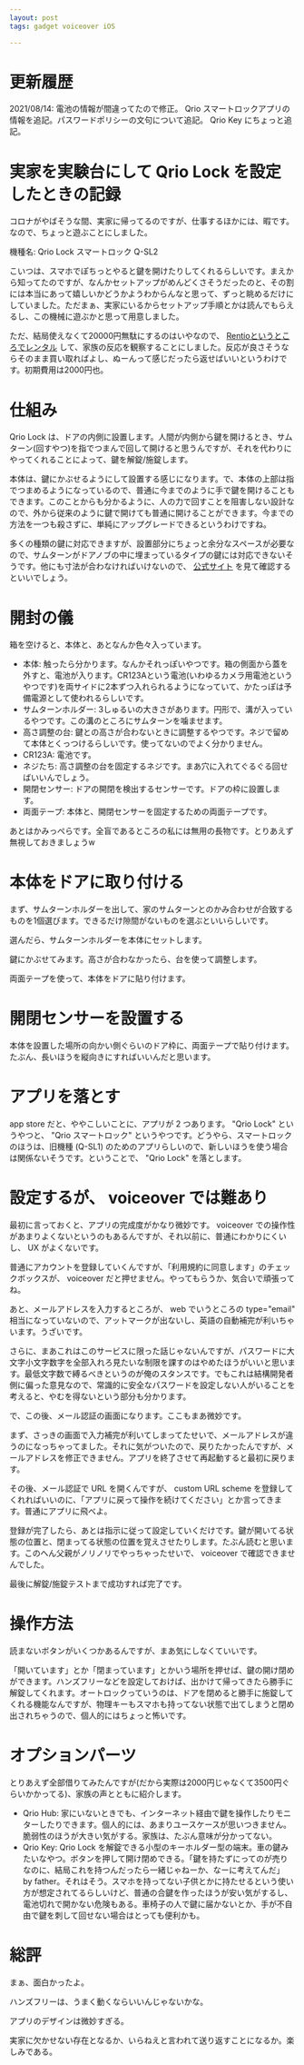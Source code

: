 ```yaml
---
layout: post
tags: gadget voiceover iOS

---
```


# 更新履歴

2021/08/14: 電池の情報が間違ってたので修正。 Qrio スマートロックアプリの情報を追記。パスワードポリシーの文句について追記。 Qrio Key にちょっと追記。

# 実家を実験台にして Qrio Lock を設定したときの記録

コロナがやばそうな間、実家に帰ってるのですが、仕事するほかには、暇です。なので、ちょっと遊ぶことにしました。

機種名: Qrio Lock スマートロック Q-SL2

こいつは、スマホでぽちっとやると鍵を開けたりしてくれるらしいです。まえから知ってたのですが、なんかセットアップがめんどくさそうだったのと、その割には本当にあって嬉しいかどうかようわからんなと思って、ずっと眺めるだけにしていました。ただまぁ、実家にいるからセットアップ手順とかは読んでもらえるし、この機械に遊ぶかと思って用意しました。

ただ、結局使えなくて20000円無駄にするのはいやなので、 [Rentioというところでレンタル](https://www.rentio.jp/products/q-sl2) して、家族の反応を観察することにしました。反応が良さそうならそのまま買い取ればよし、ぬーんって感じだったら返せばいいというわけです。初期費用は2000円也。

# 仕組み

Qrio Lock は、ドアの内側に設置します。人間が内側から鍵を開けるとき、サムターン(回すやつ)を指でつまんで回して開けると思うんですが、それを代わりにやってくれることによって、鍵を解錠/施錠します。

本体は、鍵にかぶせるようにして設置する感じになります。で、本体の上部は指でつまめるようになっているので、普通に今までのように手で鍵を開けることもできます。このことからも分かるように、人の力で回すことを阻害しない設計なので、外から従来のように鍵で開けても普通に開けることができます。今までの方法を一つも殺さずに、単純にアップグレードできるというわけですね。

多くの種類の鍵に対応できますが、設置部分にちょっと余分なスペースが必要なので、サムターンがドアノブの中に埋まっているタイプの鍵には対応できないそうです。他にも寸法が合わなければいけないので、 [公式サイト](https://qrio.me/smartlock/specs/) を見て確認するといいでしょう。

# 開封の儀

箱を空けると、本体と、あとなんか色々入っています。

- 本体: 触ったら分かります。なんかそれっぽいやつです。箱の側面から蓋を外すと、電池が入ります。CR123Aという電池(いわゆるカメラ用電池というやつです)を両サイドに2本ずつ入れられるようになっていて、かたっぽは予備電源として使われるらしいです。
- サムターンホルダー: 3しゅるいの大きさがあります。円形で、溝が入っているやつです。この溝のところにサムターンを噛ませます。
- 高さ調整の台: 鍵との高さが合わないときに調整するやつです。ネジで留めて本体とくっつけるらしいです。使ってないのでよく分かりません。
- CR123A: 電池です。
- ネジたち: 高さ調整の台を固定するネジです。まあ穴に入れてぐるぐる回せばいいんでしょう。
- 開閉センサー: ドアの開閉を検出するセンサーです。ドアの枠に設置します。
- 両面テープ: 本体と、開閉センサーを固定するための両面テープです。

あとはかみっぺらです。全盲であるところの私には無用の長物です。とりあえず無視しておきましょうw

# 本体をドアに取り付ける

まず、サムターンホルダーを出して、家のサムターンとのかみ合わせが合致するものを1個選びます。できるだけ隙間がないものを選ぶといいらしいです。

選んだら、サムターンホルダーを本体にセットします。

鍵にかぶせてみます。高さが合わなかったら、台を使って調整します。

両面テープを使って、本体をドアに貼り付けます。

# 開閉センサーを設置する

本体を設置した場所の向かい側ぐらいのドア枠に、両面テープで貼り付けます。たぶん、長いほうを縦向きにすればいいんだと思います。

# アプリを落とす

app store だと、ややこしいことに、アプリが 2 つあります。 "Qrio Lock" というやつと、 "Qrio スマートロック" というやつです。どうやら、スマートロックのほうは、旧機種 (Q-SL1) のためのアプリらしいので、新しいほうを使う場合は関係ないそうです。ということで、 "Qrio Lock" を落とします。

# 設定するが、 voiceover では難あり

最初に言っておくと、アプリの完成度がかなり微妙です。 voiceover での操作性があまりよくないというのもあるんですが、それ以前に、普通にわかりにくいし、 UX がよくないです。

普通にアカウントを登録していくんですが、「利用規約に同意します」のチェックボックスが、 voiceover だと押せません。やってもらうか、気合いで頑張ってね。

あと、メールアドレスを入力するところが、 web でいうところの type="email" 相当になっていないので、アットマークが出ないし、英語の自動補完が利いちゃいます。うざいです。

さらに、まあこれはこのサービスに限った話じゃないんですが、パスワードに大文字小文字数字を全部入れろ見たいな制限を課すのはやめたほうがいいと思います。最低文字数で縛るべきというのが俺のスタンスです。でもこれは結構開発者側に偏った意見なので、常識的に安全なパスワードを設定しない人がいることを考えると、やむを得ないという部分も分かります。

で、この後、メール認証の画面になります。ここもまあ微妙です。

まず、さっきの画面で入力補完が利いてしまってたせいで、メールアドレスが違うのになっちゃってました。それに気がついたので、戻りたかったんですが、メールアドレスを修正できません。アプリを終了させて再起動すると最初に戻ります。

その後、メール認証で URL を開くんですが、 custom URL scheme を登録してくれればいいのに、「アプリに戻って操作を続けてください」とか言ってきます。普通にアプリに飛べよ。

登録が完了したら、あとは指示に従って設定していくだけです。鍵が開いてる状態の位置と、閉まってる状態の位置を覚えさせたりします。たぶん読むと思います。このへん父親がノリノリでやっちゃったせいで、 voiceover で確認できませんでした。

最後に解錠/施錠テストまで成功すれば完了です。

# 操作方法

読まないボタンがいくつかあるんですが、まあ気にしなくていいです。

「開いています」とか「閉まっています」とかいう場所を押せば、鍵の開け閉めができます。ハンズフリーなどを設定しておけば、出かけて帰ってきたら勝手に解錠してくれます。オートロックっていうのは、ドアを閉めると勝手に施錠してくれる機能なんですが、物理キーもスマホも持ってない状態で出てしまうと閉め出されちゃうので、個人的にはちょっと怖いです。

# オプションパーツ

とりあえず全部借りてみたんですが(だから実際は2000円じゃなくて3500円ぐらいかかってる)、家族の声とともに紹介します。

- Qrio Hub: 家にいないときでも、インターネット経由で鍵を操作したりモニターしたりできます。個人的には、あまりユースケースが思いつきません。脆弱性のほうが大きい気がする。家族は、たぶん意味が分かってない。
- Qrio Key: Qrio Lock を解錠できる小型のキーホルダー型の端末。車の鍵みたいなやつ。ボタンを押して開け閉めできる。「鍵を持たずにってのが売りなのに、結局これを持つんだったら一緒じゃねーか、なーに考えてんだ」 by father。それはそう。スマホを持ってない子供とかに持たせるという使い方が想定されてるらしいけど、普通の合鍵を作ったほうが安い気がするし、電池切れで開かない危険もある。車椅子の人で鍵に届かないとか、手が不自由で鍵を刺して回せない場合はとっても便利かも。

# 総評

まぁ、面白かったよ。

ハンズフリーは、うまく動くならいいんじゃないかな。

アプリのデザインは微妙すぎる。

実家に欠かせない存在となるか、いらねえと言われて送り返すことになるか。楽しみである。
